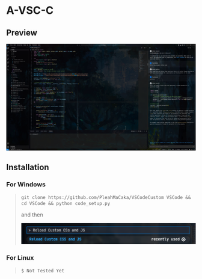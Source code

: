 # A-VSC-C

## Preview
![Preview](./custom/static/README/preview.png)

## Installation

### For Windows  
>
> ```console
> git clone https://github.com/PleahMaCaka/VSCodeCustom VSCode && cd VSCode && python code_setup.py
> ```
> and then  
> 
> ![Reload](./custom/static/README/custom.png)

### For Linux
>
> ```console
> $ Not Tested Yet
> ```
